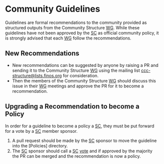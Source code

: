 # Community Guidelines

Guidelines are formal recommendations to the community provided as structured outputs from the Community Structure [WG]. While these guidelines have not been approved by the [SC] as official community policy, it is strongly advised that each [WG] follow the recommendations.

## New Recommendations

* New recommendations can be suggested by anyone by raising a PR and sending it to the Community Structure [WG] using the mailing list <ccc-structure@lists.finos.org> for consideration.
* Then the members of the Community Structure [WG] should discuss this issue in their [WG] meetings and approve the PR for it to become a recommendation.

## Upgrading a Recommendation to become a Policy

In order for a guideline to become a policy a [SC], they must be put forward for a vote by a [SC] member sponsor.

1. A pull request should be made by the [SC] sponsor to move the guideline into the [Policies] directory.
2. The [SC] sponsor should call a [SC] [vote] and if approved by the majority the PR can be merged and the recommendation is now a policy.

[vote]: <../steering/charter.md#voting>
[SC]: <../../community-groups.md#steering-committee>
[WG]: <../../community-groups.md#working-groups>